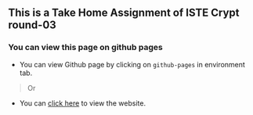 ## This is a Take Home Assignment of ISTE Crypt round-03


### You can view this page on github pages
- You can view Github page by clicking on `github-pages` in environment tab.
> Or
- You can [click here](https://roshgupta.github.io/ISTE-Crypt-Round-3/) to view the website.

